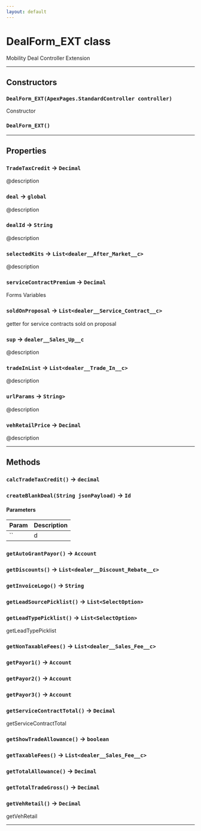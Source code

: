 ```yaml
---
layout: default
---
```

# DealForm_EXT class

Mobility Deal Controller Extension

---
## Constructors
### `DealForm_EXT(ApexPages.StandardController controller)`

Constructor
### `DealForm_EXT()`
---
## Properties

### `TradeTaxCredit` → `Decimal`

@description

### `deal` → `global`

@description

### `dealId` → `String`

@description

### `selectedKits` → `List<dealer__After_Market__c>`

@description

### `serviceContractPremium` → `Decimal`

Forms Variables

### `soldOnProposal` → `List<dealer__Service_Contract__c>`

getter for service contracts sold on proposal

### `sup` → `dealer__Sales_Up__c`

@description

### `tradeInList` → `List<dealer__Trade_In__c>`

@description

### `urlParams` → `String>`

@description

### `vehRetailPrice` → `Decimal`

@description

---
## Methods
### `calcTradeTaxCredit()` → `decimal`
### `createBlankDeal(String jsonPayload)` → `Id`
#### Parameters
|Param|Description|
|-----|-----------|
|`` | d |

### `getAutoGrantPayor()` → `Account`
### `getDiscounts()` → `List<dealer__Discount_Rebate__c>`
### `getInvoiceLogo()` → `String`
### `getLeadSourcePicklist()` → `List<SelectOption>`
### `getLeadTypePicklist()` → `List<SelectOption>`

 getLeadTypePicklist

### `getNonTaxableFees()` → `List<dealer__Sales_Fee__c>`
### `getPayor1()` → `Account`
### `getPayor2()` → `Account`
### `getPayor3()` → `Account`
### `getServiceContractTotal()` → `Decimal`

 getServiceContractTotal

### `getShowTradeAllowance()` → `boolean`
### `getTaxableFees()` → `List<dealer__Sales_Fee__c>`
### `getTotalAllowance()` → `Decimal`
### `getTotalTradeGross()` → `Decimal`
### `getVehRetail()` → `Decimal`

 getVehRetail

---
